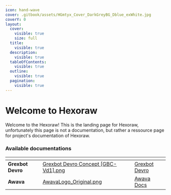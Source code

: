 ```yaml
---
icon: hand-wave
cover: .gitbook/assets/HGmtyx_Cover_DarkGreyBG_Dblue_exWhite.jpg
coverY: 0
layout:
  cover:
    visible: true
    size: full
  title:
    visible: true
  description:
    visible: true
  tableOfContents:
    visible: true
  outline:
    visible: true
  pagination:
    visible: true
---
```


# Welcome to Hexoraw

Welcome to the Hexoraw! This is the landing page for Hexoraw, unfortunately this page is not a documentation, but rather a ressource page for project's documentation of Hexoraw.

### Available documentations

<table data-view="cards"><thead><tr><th></th><th data-hidden data-card-cover data-type="files"></th><th data-hidden></th><th data-hidden data-card-target data-type="content-ref"></th></tr></thead><tbody><tr><td><strong>Grexbot Devro</strong></td><td><a href=".gitbook/assets/Grexbot Devro Concept [GBC-Vd1].png">Grexbot Devro Concept [GBC-Vd1].png</a></td><td></td><td><a href="https://app.gitbook.com/o/rCsFYQPd4xbj6VUlUTBj/s/U50rdET51Lyk8jdrcD4e/">Grexbot Devro</a></td></tr><tr><td><strong>Awava</strong></td><td><a href=".gitbook/assets/AwavaLogo_Original.png">AwavaLogo_Original.png</a></td><td></td><td><a href="https://app.gitbook.com/o/rCsFYQPd4xbj6VUlUTBj/s/phSXGSlRITjeIjfUzALL/">Awava Docs</a></td></tr></tbody></table>
